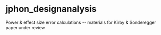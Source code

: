 # jphon_designanalysis
Power &amp; effect size error calculations -- materials for Kirby &amp; Sonderegger paper under review
